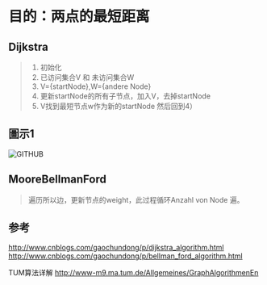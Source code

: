 # 目的：两点的最短距离


## Dijkstra
> 1. 初始化
> 2. 已访问集合V 和 未访问集合W
> 3. V={startNode},W={andere Node}   
> 4. 更新startNode的所有子节点，加入V，去掉startNode
> 5. V找到最短节点w作为新的startNode 然后回到4）

## 圖示1

![GITHUB](https://upload.wikimedia.org/wikipedia/commons/5/57/Dijkstra_Animation.gif "git圖示")



## MooreBellmanFord

> 遍历所以边，更新节点的weight，此过程循环Anzahl von Node 遍。


## 参考
http://www.cnblogs.com/gaochundong/p/dijkstra_algorithm.html
http://www.cnblogs.com/gaochundong/p/bellman_ford_algorithm.html




TUM算法详解
http://www-m9.ma.tum.de/Allgemeines/GraphAlgorithmenEn
